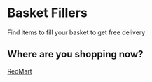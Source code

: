 # Basket Fillers

Find items to fill your basket to get free delivery

## Where are you shopping now?

[RedMart](./redmart)
